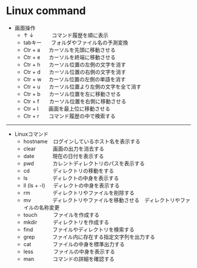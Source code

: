 # Linux command
* 画面操作
  * ↑ ↓ &nbsp;&nbsp;&nbsp;&nbsp;&nbsp;&nbsp;&nbsp;&nbsp;&nbsp;&nbsp;&thinsp; コマンド履歴を順に表示
  * tabキー &nbsp;&nbsp;&nbsp;&nbsp;&thinsp; フォルダやファイル名の予測変換
  * Ctr + a &nbsp;&nbsp;&nbsp;&nbsp; カーソルを先頭に移動させる
  * Ctr + e &nbsp;&nbsp;&nbsp;&nbsp; カーソルを終端に移動させる
  * Ctr + h &nbsp;&nbsp;&nbsp;&nbsp; カーソル位置の左側の文字を消す
  * Ctr + d &nbsp;&nbsp;&nbsp;&nbsp; カーソル位置の右側の文字を消す
  * Ctr + w &nbsp;&nbsp;&nbsp; カーソル位置の左側の単語を消す
  * Ctr + u &nbsp;&nbsp;&nbsp;&nbsp; カーソル位置より左側の文字を全て消す
  * Ctr + b &nbsp;&nbsp;&nbsp;&nbsp; カーソル位置を左に移動させる
  * Ctr + f &nbsp;&nbsp;&nbsp;&nbsp;&nbsp; カーソル位置を右側に移動させる
  * Ctr + l &nbsp;&nbsp;&nbsp;&nbsp;&nbsp; 画面を最上位に移動させる
  * Ctr + r &nbsp;&nbsp;&nbsp;&nbsp;&thinsp; コマンド履歴の中で検索する
---
* Linuxコマンド
  * hostname &nbsp;&nbsp; ログインしているホスト名を表示する
  * clear &nbsp;&nbsp;&nbsp;&nbsp;&nbsp;&nbsp;&nbsp;&nbsp;&thinsp;&thinsp;&thinsp; 画面の出力を消去する
  * date &nbsp;&nbsp;&nbsp;&nbsp;&nbsp;&nbsp;&nbsp;&nbsp;&nbsp;&nbsp;&thinsp; 現在の日付を表示する
  * pwd &nbsp;&nbsp;&nbsp;&nbsp;&nbsp;&nbsp;&nbsp;&nbsp;&nbsp;&nbsp;&nbsp; カレントディレクトリのパスを表示する
  * cd &nbsp;&nbsp;&nbsp;&nbsp;&nbsp;&nbsp;&nbsp;&nbsp;&nbsp;&nbsp;&nbsp;&nbsp;&thinsp;&thinsp;&thinsp; ディレクトリの移動をする
  * ls &nbsp;&nbsp;&nbsp;&nbsp;&nbsp;&nbsp;&nbsp;&nbsp;&nbsp;&nbsp;&nbsp;&nbsp;&nbsp;&nbsp;&thinsp;&thinsp; ディレクトの中身を表示する
  * ll (ls + -l) &nbsp;&nbsp;&nbsp;&thinsp; ディレクトの中身を表示する
  * rm &nbsp;&nbsp;&nbsp;&nbsp;&nbsp;&nbsp;&nbsp;&nbsp;&nbsp;&nbsp;&nbsp;&nbsp;&nbsp;&thinsp; ディレクトリやファイルを削除する
  * mv &nbsp;&nbsp;&nbsp;&nbsp;&nbsp;&nbsp;&nbsp;&nbsp;&nbsp;&nbsp;&nbsp;&nbsp;&nbsp; ディレクトリやファイルを移動させる　ディレクトリやファイルの名称変更
  * touch &nbsp;&nbsp;&nbsp;&nbsp;&nbsp;&nbsp;&nbsp;&nbsp;&nbsp; ファイルを作成する
  * mkdir &nbsp;&nbsp;&nbsp;&nbsp;&nbsp;&nbsp;&nbsp;&nbsp;&nbsp; ディレクトリを作成する
  * find &nbsp;&nbsp;&nbsp;&nbsp;&nbsp;&nbsp;&nbsp;&nbsp;&nbsp;&nbsp;&nbsp;&thinsp; ファイルやディレクトリを検索する
  * grep &nbsp;&nbsp;&nbsp;&nbsp;&nbsp;&nbsp;&nbsp;&nbsp;&nbsp;&thinsp;&thinsp; ファイル内に存在する指定文字列を出力する
  * cat &nbsp;&nbsp;&nbsp;&nbsp;&nbsp;&nbsp;&nbsp;&nbsp;&nbsp;&nbsp;&nbsp;&nbsp;&nbsp; ファイルの中身を標準出力する
  * less &nbsp;&nbsp;&nbsp;&nbsp;&nbsp;&nbsp;&nbsp;&nbsp;&nbsp;&nbsp;&nbsp;&nbsp; ファイルの中身を表示する
  * man &nbsp;&nbsp;&nbsp;&nbsp;&nbsp;&nbsp;&nbsp;&nbsp;&nbsp;&nbsp;&nbsp; コマンドの詳細を確認する